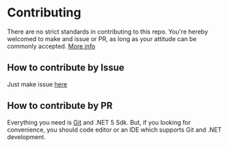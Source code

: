 Contributing
============
There are no strict standards in contributing to this repo.
You're hereby welcomed to make and issue or PR,
as long as your attitude can be commonly accepted.
[Μore info](./CODE_OF_CONDUCT.md)

How to contribute by Issue
--------------------------
Just make issue [here](https://github.com/sohaspaces/Vulkan-for-dotnet/issues/new/choose)

How to contribute by PR
-----------------
Everything you need is [Git](https://git-scm.com/) and .NET 5 Sdk.
But, if you looking for convenience, you should code editor or an IDE
which supports Git and .NET development.


